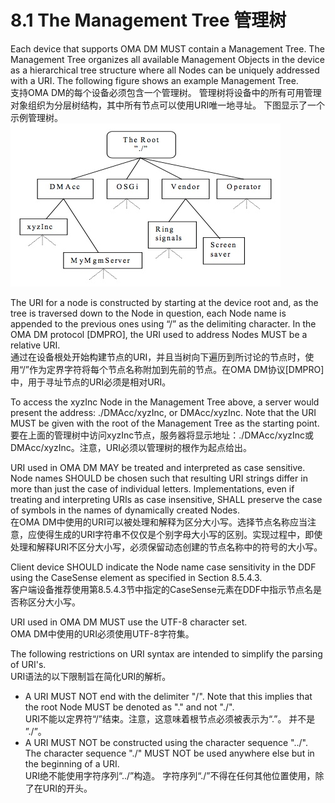# 8.1 The Management Tree 管理树
Each device that supports OMA DM MUST contain a Management Tree. The Management Tree organizes all available Management Objects in the device as a hierarchical tree structure where all Nodes can be uniquely addressed with a URI. The following figure shows an example Management Tree.<br/>
支持OMA DM的每个设备必须包含一个管理树。 管理树将设备中的所有可用管理对象组织为分层树结构，其中所有节点可以使用URI唯一地寻址。 下图显示了一个示例管理树。
![](8.1.jpeg)

The URI for a node is constructed by starting at the device root and, as the tree is traversed down to the Node in question, each Node name is appended to the previous ones using “/” as the delimiting character. In the OMA DM protocol [DMPRO], the URI used to address Nodes MUST be a relative URI.
<br/>
通过在设备根处开始构建节点的URI，并且当树向下遍历到所讨论的节点时，使用“/”作为定界字符将每个节点名称附加到先前的节点。在OMA DM协议[DMPRO]中，用于寻址节点的URI必须是相对URI。

To access the xyzInc Node in the Management Tree above, a server would present the address: ./DMAcc/xyzInc, or DMAcc/xyzInc. Note that the URI MUST be given with the root of the Management Tree as the starting point.<br/>
要在上面的管理树中访问xyzInc节点，服务器将显示地址：./DMAcc/xyzInc或DMAcc/xyzInc。注意，URI必须以管理树的根作为起点给出。

URI used in OMA DM MAY be treated and interpreted as case sensitive. Node names SHOULD be chosen such that resulting URI strings differ in more than just the case of individual letters. Implementations, even if treating and interpreting URIs as case insensitive, SHALL preserve the case of symbols in the names of dynamically created Nodes.<br/>
在OMA DM中使用的URI可以被处理和解释为区分大小写。选择节点名称应当注意，应使得生成的URI字符串不仅仅是个别字母大小写的区别。实现过程中，即使处理和解释URI不区分大小写，必须保留动态创建的节点名称中的符号的大小写。

Client device SHOULD indicate the Node name case sensitivity in the DDF using the CaseSense element as specified in Section 8.5.4.3.<br/>
客户端设备推荐使用第8.5.4.3节中指定的CaseSense元素在DDF中指示节点名是否称区分大小写。

URI used in OMA DM MUST use the UTF-8 character set.<br/>
OMA DM中使用的URI必须使用UTF-8字符集。

The following restrictions on URI syntax are intended to simplify the parsing of URI's.<br/>
URI语法的以下限制旨在简化URI的解析。
* A URI MUST NOT end with the delimiter "/". Note that this implies that the root Node MUST be denoted as "." and not "./".<br/>
URI不能以定界符“/”结束。注意，这意味着根节点必须被表示为“.”。 并不是 ”./”。
* A URI MUST NOT be constructed using the character sequence "../". The character sequence "./" MUST NOT be used anywhere else but in the beginning of a URI.<br/>
URI绝不能使用字符序列“../”构造。 字符序列“./”不得在任何其他位置使用，除了在URI的开头。









